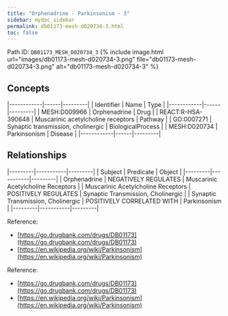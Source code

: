 ```yaml
---
title: "Orphenadrine - Parkinsonism - 3"
sidebar: mydoc_sidebar
permalink: db01173-mesh-d020734-3.html
toc: false 
---
```



Path ID: `DB01173_MESH_D020734_3`
{% include image.html url="images/db01173-mesh-d020734-3.png" file="db01173-mesh-d020734-3.png" alt="db01173-mesh-d020734-3" %}

## Concepts

|------------|------|---------|
| Identifier | Name | Type    |
|------------|------|---------|
| MESH:D009966 | Orphenadrine | Drug |
| REACT:R-HSA-390648 | Muscarinic acetylcholine receptors | Pathway |
| GO:0007271 | Synaptic transmission, cholinergic | BiologicalProcess |
| MESH:D020734 | Parkinsonism | Disease |
|------------|------|---------|

## Relationships

|---------|-----------|---------|
| Subject | Predicate | Object  |
|---------|-----------|---------|
| Orphenadrine | NEGATIVELY REGULATES | Muscarinic Acetylcholine Receptors |
| Muscarinic Acetylcholine Receptors | POSITIVELY REGULATES | Synaptic Transmission, Cholinergic |
| Synaptic Transmission, Cholinergic | POSITIVELY CORRELATED WITH | Parkinsonism |
|---------|-----------|---------|

Reference: 
  - [https://go.drugbank.com/drugs/DB01173](https://go.drugbank.com/drugs/DB01173)
  - [https://en.wikipedia.org/wiki/Parkinsonism](https://en.wikipedia.org/wiki/Parkinsonism)

Reference: 
  - [https://go.drugbank.com/drugs/DB01173](https://go.drugbank.com/drugs/DB01173)
  - [https://en.wikipedia.org/wiki/Parkinsonism](https://en.wikipedia.org/wiki/Parkinsonism)
